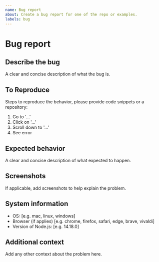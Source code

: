 ```yaml
---
name: Bug report
about: Create a bug report for one of the repo or examples.
labels: bug
---
```


# Bug report

## Describe the bug

A clear and concise description of what the bug is.

## To Reproduce

Steps to reproduce the behavior, please provide code snippets or a repository:

1. Go to '...'
2. Click on '...'
3. Scroll down to '...'
4. See error

## Expected behavior

A clear and concise description of what expected to happen.

## Screenshots

If applicable, add screenshots to help explain the problem.

## System information

- OS: [e.g. mac, linux, windows]
- Browser (if applies) [e.g. chrome, firefox, safari, edge, brave, vivaldi]
- Version of Node.js: [e.g. 14.18.0]

## Additional context

Add any other context about the problem here.
